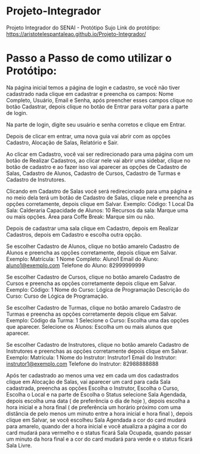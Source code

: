 # Projeto-Integrador
Projeto Integrador do SENAI - Protótipo Sujo
Link do protótipo: https://aristotelespantaleao.github.io/Projeto-Integrador/

# Passo a Passo de como utilizar o Protótipo:

Na página inicial temos a página de login e cadastro, se você não tiver cadastrado nada clique em cadastrar e preencha os campos: Nome Completo, Usuário, Email e Senha, após preencher esses campos clique no botão Cadastrar, depois clique no botão de Entrar para voltar para a parte de login.

Na parte de login, digite seu usuário e senha corretos e clique em Entrar.

Depois de clicar em entrar, uma nova guia vai abrir com as opções Cadastro, Alocação de Salas, Relatório e Sair.

Ao clicar em Cadastro, você vai ser redirecionado para uma página com um botão de Realizar Cadastros, ao clicar nele vai abrir uma sidebar, clique no botão de cadastro e ao fazer isso vai aparecer as opções de Cadastro de Salas, Cadastro de Alunos, Cadastro de Cursos, Cadastro de Turmas e Cadastro de Instrutores.

Clicando em Cadastro de Salas você será redirecionado para uma página e no meio dela terá um botão de Cadastro de Salas, clique nele e preencha as opções corretamente, depois clique em Salvar.
Exemplo: 
Código: 1
Local Da Sala: Calderaria
Capacidade de Alunos: 10
Recursos da sala: Marque uma ou mais opções.
Área para Coffe Break: Marque sim ou não.

Depois de cadastrar uma sala clique em Cadastro, depois em Realizar Cadastros, depois em Cadastro e escolha outra opção.

Se escolher Cadastro de Alunos, clique no botão amarelo Cadastro de Alunos e preencha as opções corretamente, depois clique em Salvar.
Exemplo:
Matrícula: 1
Nome Completo: Aluno1
Email do Aluno: aluno1@exemplo.com
Telefone do Aluno: 82999999999

Se escolher Cadastro de Cursos, clique no botão amarelo Cadastro de Cursos e preencha as opções corretamente depois clique em Salvar.
Exemplo:
Código: 1
Nome do Curso: Lógica de Programação
Descrição do Curso: Curso de Lógica de Programação.

Se escolher Cadastro de Turmas, clique no botão amarelo Cadastro de Turmas e preencha as opções corretamente depois clique em Salvar.
Exemplo:
Código da Turma: 1
Selecione o Curso: Escolha uma das opções que aparecer.
Selecione os Alunos: Escolha um ou mais alunos que aparecer.

Se escolher Cadastro de Instrutores, clique no botão amarelo Cadastro de Instrutores e preenchas as opções corretamente depois clique em Salvar.
Exemplo:
Matrícula: 1
Nome do Instrutor: Instrutor1
Email do Instrutor: instrutor1@exemplo.com
Telefone do Instrutor: 82988888888

Após ter cadastrado ao menos uma vez em cada um dos cadastrados clique em Alocação de Salas, vai aparecer um card para cada Sala cadastrada, preencha as opções Escolha o Instrutor, Escolha o Curso, Escolha o Local e na parte de Escolha o Status selecione Sala Agendada, depois escolha uma data ( de preferência o dia de hoje ), depois escolha a hora inicial e a hora final ( de preferência um horário próximo com uma distância de pelo menos um minuto entre a hora inicial e hora final ), depois clique em Salvar, se você escolheu Sala Agendada a cor do card mudará para amarelo, quando der a hora inicial e você atualizra a página a cor do card mudará para vermelho e o status ficará Sala Ocupada, quando passar um minuto da hora final e a cor do card mudará para verde e o status ficará Sala Livre.
